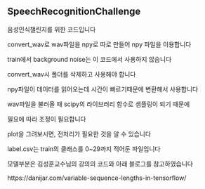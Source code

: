 ## SpeechRecognitionChallenge

<p>음성인식챌린지를 위한 코드입니다

<p>convert_wav로 wav파일을 npy로 따로 만들어 npy 파일을 이용합니다
<p>train에서 background noise는 이 코드에서 사용하지 않습니다
<p>convert_wav시 폴더를 삭제하고 사용해야 합니다
<p>npy파일이 데이터를 읽어오는데 시간이 빠르기때문에 변환해서 사용합니다
<p>wav파일을 불러올 때 scipy의 라이브러리 함수로 샘플링이 되기 때문에
<p>필요에 따라 조정이 필요합니다
<p>plot을 그려보시면, 전처리가 필요한 것을 알 수 있습니다
  
<p>label.csv는 train의 클래스를 0~29까지 적어둔 파일입니다
  
<p>모델부분은 김성훈교수님의 강의의 코드와 아래 블로그를 참고하였습니다
<p>https://danijar.com/variable-sequence-lengths-in-tensorflow/
